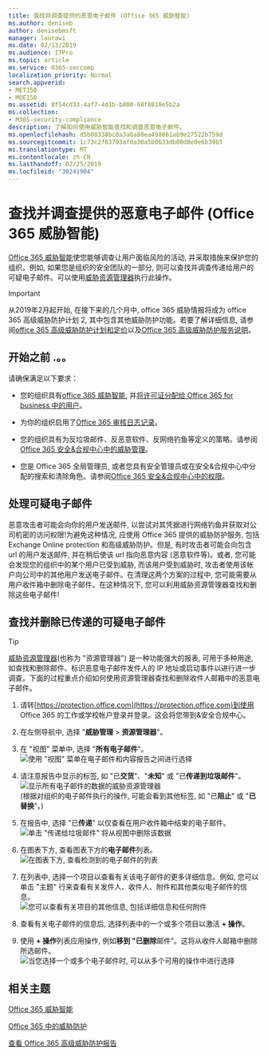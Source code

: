 ```yaml
---
title: 查找并调查提供的恶意电子邮件 (Office 365 威胁智能)
ms.author: deniseb
author: denisebmsft
manager: laurawi
ms.date: 02/13/2019
ms.audience: ITPro
ms.topic: article
ms.service: O365-seccomp
localization_priority: Normal
search.appverid:
- MET150
- MOE150
ms.assetid: 8f54cd33-4af7-4d1b-b800-68f8818e5b2a
ms.collection:
- M365-security-compliance
description: 了解如何使用威胁智能查找和调查恶意电子邮件。
ms.openlocfilehash: d5b08338bc0a3a6a88ea498861ab9e27522b759d
ms.sourcegitcommit: 1c73c2f83703af0a30a5b0633db00d8e0e6b39b5
ms.translationtype: MT
ms.contentlocale: zh-CN
ms.lasthandoff: 02/25/2019
ms.locfileid: "30241904"
---
```

# <a name="find-and-investigate-malicious-email-that-was-delivered-office-365-threat-intelligence"></a>查找并调查提供的恶意电子邮件 (Office 365 威胁智能)

[Office 365 威胁智能](office-365-ti.md)使您能够调查让用户面临风险的活动, 并采取措施来保护您的组织。例如, 如果您是组织的安全团队的一部分, 则可以查找并调查传递给用户的可疑电子邮件。可以使用[威胁资源管理器](get-started-with-ti.md#threat-explorer)执行此操作。
  
> [!IMPORTANT]
> 从2019年2月起开始, 在接下来的几个月中, office 365 威胁情报将成为 office 365 高级威胁防护计划 2, 其中包含其他威胁防护功能。若要了解详细信息, 请参阅[office 365 高级威胁防护计划和定价](https://products.office.com/exchange/advance-threat-protection)以及[Office 365 高级威胁防护服务说明](https://docs.microsoft.com/office365/servicedescriptions/office-365-advanced-threat-protection-service-description)。
  
## <a name="before-you-begin"></a>开始之前 .。。

请确保满足以下要求：
  
- 您的组织具有[office 365 威胁智能](office-365-ti.md), 并[将许可证分配给 Office 365 for business 中的用户](https://support.office.com/article/997596b5-4173-4627-b915-36abac6786dc)。
    
- 为你的组织启用了[Office 365 审核日志记录](turn-audit-log-search-on-or-off.md)。 
    
- 您的组织具有为反垃圾邮件、反恶意软件、反网络钓鱼等定义的策略。请参阅[Office 365 安全&amp;合规中心中的威胁管理](threat-management.md)。
    
- 您是 Office 365 全局管理员, 或者您具有安全管理员或在安全&amp;合规中心中分配的搜索和清除角色。请参阅[Office 365 安全&amp;合规中心中的权限](permissions-in-the-security-and-compliance-center.md)。
    
## <a name="dealing-with-suspicious-emails"></a>处理可疑电子邮件

恶意攻击者可能会向你的用户发送邮件, 以尝试对其凭据进行网络钓鱼并获取对公司机密的访问权限!为避免这种情况, 应使用 Office 365 提供的威胁防护服务, 包括 Exchange Online protection 和高级威胁防护。但是, 有时攻击者可能会向包含 url 的用户发送邮件, 并在稍后使该 url 指向恶意内容 (恶意软件等)。或者, 您可能会发现您的组织中的某个用户已受到威胁, 而该用户受到威胁时, 攻击者使用该帐户向公司中的其他用户发送电子邮件。在清理这两个方案的过程中, 您可能需要从用户收件箱中删除电子邮件。在这种情况下, 您可以利用威胁资源管理器查找和删除这些电子邮件!
  
## <a name="find-and-delete-suspicious-email-that-was-delivered"></a>查找并删除已传递的可疑电子邮件

> [!TIP]
> [威胁资源管理器](get-started-with-ti.md#threat-explorer)(也称为 "资源管理器") 是一种功能强大的报表, 可用于多种用途, 如查找和删除邮件、标识恶意电子邮件发件人的 IP 地址或启动事件以进行进一步调查。下面的过程重点介绍如何使用资源管理器查找和删除收件人邮箱中的恶意电子邮件。 
  
1. 请转[https://protection.office.com](https://protection.office.com)到使用 Office 365 的工作或学校帐户登录并登录。这会将您带到&amp;安全合规中心。 
    
2. 在左侧导航中, 选择 "**威胁管理** \> **资源管理器**"。
    
3. 在 "视图" 菜单中, 选择 "**所有电子邮件**"。<br/>![使用 "视图" 菜单在电子邮件和内容报告之间进行选择](media/d39013ff-93b6-42f6-bee5-628895c251c2.png)
  
4. 请注意报告中显示的标签, 如 "已**交货**"、"**未知**" 或 "已**传递到垃圾邮件**"。<br/>![显示所有电子邮件的数据的威胁资源管理器](media/208826ed-a85e-446f-b276-b5fdc312fbcb.png)<br/>(根据对组织的电子邮件执行的操作, 可能会看到其他标签, 如 "已**阻止**" 或 "**已替换**"。)
    
5. 在报告中, 选择 "已**传递**" 以仅查看在用户收件箱中结束的电子邮件。<br/>![单击 "传递给垃圾邮件" 将从视图中删除该数据](media/e6fb2e47-461e-4f6f-8c65-c331bd858758.png)
  
6. 在图表下方, 查看图表下方的**电子邮件**列表。<br/>![在图表下方, 查看检测到的电子邮件的列表](media/dfb60590-1236-499d-97da-86c68621e2bc.png)
  
7. 在列表中, 选择一个项目以查看有关该电子邮件的更多详细信息。例如, 您可以单击 "主题" 行来查看有关发件人、收件人、附件和其他类似电子邮件的信息。<br/>![您可以查看有关项目的其他信息, 包括详细信息和任何附件](media/5a5707c3-d62a-4610-ae7b-900fff8708b2.png)
  
8. 查看有关电子邮件的信息后, 选择列表中的一个或多个项目以激活 **+ 操作**。
    
9. 使用 **+ 操作**列表应用操作, 例如**移到 "已删除**邮件"。这将从收件人邮箱中删除所选邮件。<br/>![当您选择一个或多个电子邮件时, 可以从多个可用的操作中进行选择](media/ef12e10c-60a7-4f66-8f76-68d77ae26de1.png)
  
## <a name="related-topics"></a>相关主题

[Office 365 威胁智能](office-365-ti.md)
  
[Office 365 中的威胁防护](protect-against-threats.md)
  
[查看 Office 365 高级威胁防护报告](view-reports-for-atp.md)
  

